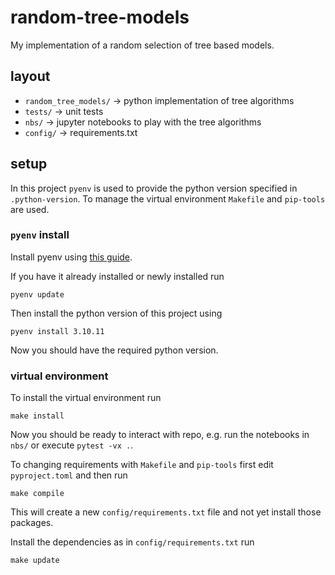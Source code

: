 # random-tree-models
My implementation of a random selection of tree based models.

## layout

* `random_tree_models/` -> python implementation of tree algorithms
* `tests/` -> unit tests
* `nbs/` -> jupyter notebooks to play with the tree algorithms
* `config/` -> requirements.txt

## setup

In this project `pyenv` is used to provide the python version specified in `.python-version`. To manage the virtual environment `Makefile` and `pip-tools` are used.

### `pyenv` install

Install pyenv using [this guide](https://github.com/pyenv/pyenv#installation).

If you have it already installed or newly installed run

    pyenv update

Then install the python version of this project using

    pyenv install 3.10.11

Now you should have the required python version.

### virtual environment

To install the virtual environment run

    make install

Now you should be ready to interact with repo, e.g. run the notebooks in `nbs/` or execute `pytest -vx .`.

To changing requirements with `Makefile` and `pip-tools` first edit `pyproject.toml` and then run

    make compile

This will create a new `config/requirements.txt` file and not yet install those packages.

Install the dependencies as in `config/requirements.txt` run

    make update
